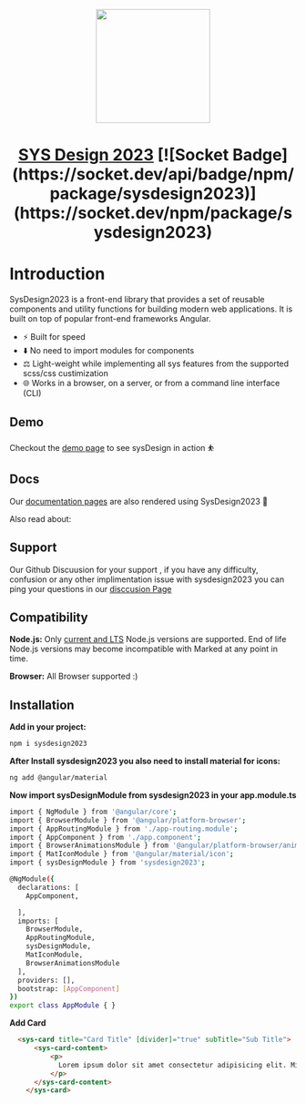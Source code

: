 <p align="center">
  <a href="https://www.antdv.com/">
    <img width="200" src="https://www.npmjs.com/npm-avatar/eyJhbGciOiJIUzI1NiIsInR5cCI6IkpXVCJ9.eyJhdmF0YXJVUkwiOiJodHRwczovL3MuZ3JhdmF0YXIuY29tL2F2YXRhci85ZTczNzEwN2YxMmNjOTgwNWQ4ZmYzNTIwMjNhMTQ0Nz9zaXplPTQ5NiZkZWZhdWx0PXJldHJvIn0.ny7boq-PD5nvRT68fo3aEoNlsUIhOUWtm8__9YQhghk">
  </a>
</p>

<h1 align="center">
  <a href="https://programmingashram.github.io/sysDesign-Sample/" target="_blank">SYS Design 2023</a>
  [![Socket Badge](https://socket.dev/api/badge/npm/package/sysdesign2023)](https://socket.dev/npm/package/sysdesign2023)
</h1>


# Introduction

SysDesign2023 is a front-end library that provides a set of reusable components and utility functions for building modern web applications. It is built on top of popular front-end frameworks  Angular.

- ⚡ Built for speed
- ⬇️ No need to import modules for components
- ⚖️ Light-weight while implementing all sys features from the supported scss/css custimization
- 🌐 Works in a browser, on a server, or from a command line interface (CLI)



## Demo

Checkout the [demo page](https://programmingashram.github.io/sysDesign-Sample/) to see sysDesign in action ⛹️

## Docs

Our [documentation pages](https://programmingashram.github.io/sys-lib/) are also rendered using SysDesign2023 💯

Also read about:

## Support 

Our Github Discuusion for your support , if you have any difficulty, confusion or any other implimentation issue with sysdesign2023 you can ping your questions in our [disccusion Page](https://github.com/SYS-DESIGN-2023/Support--SYSDESIGN2023/discussions) 

## Compatibility

**Node.js:** Only [current and LTS](https://nodejs.org/en/about/releases/) Node.js versions are supported. End of life Node.js versions may become incompatible with Marked at any point in time.

**Browser:** All Browser supported :)

## Installation

**Add in your project:** 

```sh 
npm i sysdesign2023
```

**After Install sysdesign2023 you also need to install material for icons:** 

```sh
ng add @angular/material
```

**Now import sysDesignModule from sysdesign2023 in your app.module.ts** 

```sh
import { NgModule } from '@angular/core';
import { BrowserModule } from '@angular/platform-browser';
import { AppRoutingModule } from './app-routing.module';
import { AppComponent } from './app.component';
import { BrowserAnimationsModule } from '@angular/platform-browser/animations';
import { MatIconModule } from '@angular/material/icon';
import { sysDesignModule } from 'sysdesign2023';

@NgModule({
  declarations: [
    AppComponent,

  ],
  imports: [
    BrowserModule,
    AppRoutingModule,
    sysDesignModule,
    MatIconModule,
    BrowserAnimationsModule
  ],
  providers: [],
  bootstrap: [AppComponent]
})
export class AppModule { }

```


**Add Card**

```html
  <sys-card title="Card Title" [divider]="true" subTitle="Sub Title">
      <sys-card-content>
          <p>
            Lorem ipsum dolor sit amet consectetur adipisicing elit. Minus facere     deserunt, similique alias voluptatem a incidunt consectetur tenetur sequi<br> soluta blanditiis esse eius, obcaecati quod aspernatur, praesentium magnam cumque sit.
          </p>
      </sys-card-content>
    </sys-card>
```

